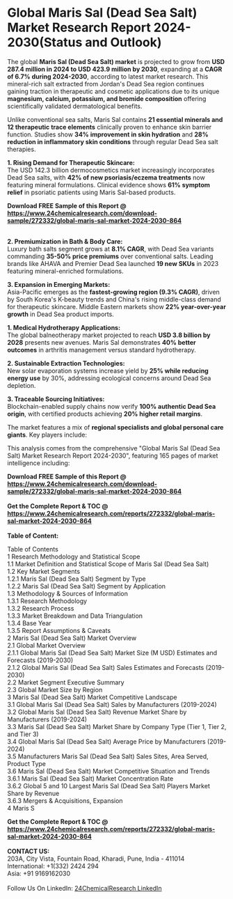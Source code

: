<h1>Global Maris Sal (Dead Sea Salt) Market Research Report 2024-2030(Status and Outlook)</h1><p>The global <strong>Maris Sal (Dead Sea Salt) market</strong> is projected to grow from <strong>USD 287.4 million in 2024 to USD 423.9 million by 2030</strong>, expanding at a <strong>CAGR of 6.7% during 2024-2030</strong>, according to latest market research. This mineral-rich salt extracted from Jordan's Dead Sea region continues gaining traction in therapeutic and cosmetic applications due to its unique <strong>magnesium, calcium, potassium, and bromide composition</strong> offering scientifically validated dermatological benefits.</p><p>Unlike conventional sea salts, Maris Sal contains <strong>21 essential minerals and 12 therapeutic trace elements</strong> clinically proven to enhance skin barrier function. Studies show <strong>34% improvement in skin hydration</strong> and <strong>28% reduction in inflammatory skin conditions</strong> through regular Dead Sea salt therapies.</p><p><strong>1. Rising Demand for Therapeutic Skincare:</strong><br>
The USD 142.3 billion dermocosmetics market increasingly incorporates Dead Sea salts, with <strong>42% of new psoriasis/eczema treatments</strong> now featuring mineral formulations. Clinical evidence shows <strong>61% symptom relief</strong> in psoriatic patients using Maris Sal-based products.</p><div><b>Download FREE Sample of this Report @ 
            <a href="https://www.24chemicalresearch.com/download-sample/272332/global-maris-sal-market-2024-2030-864">
            https://www.24chemicalresearch.com/download-sample/272332/global-maris-sal-market-2024-2030-864</a></b></div><br><p><strong>2. Premiumization in Bath &amp; Body Care:</strong><br>
Luxury bath salts segment grows at <strong>8.1% CAGR</strong>, with Dead Sea variants commanding <strong>35-50% price premiums</strong> over conventional salts. Leading brands like AHAVA and Premier Dead Sea launched <strong>19 new SKUs</strong> in 2023 featuring mineral-enriched formulations.</p><p><strong>3. Expansion in Emerging Markets:</strong><br>
Asia-Pacific emerges as the <strong>fastest-growing region (9.3% CAGR)</strong>, driven by South Korea's K-beauty trends and China's rising middle-class demand for therapeutic skincare. Middle Eastern markets show <strong>22% year-over-year growth</strong> in Dead Sea product imports.</p><p><strong>1. Medical Hydrotherapy Applications:</strong><br>
The global balneotherapy market projected to reach <strong>USD 3.8 billion by 2028</strong> presents new avenues. Maris Sal demonstrates <strong>40% better outcomes</strong> in arthritis management versus standard hydrotherapy.</p><p><strong>2. Sustainable Extraction Technologies:</strong><br>
New solar evaporation systems increase yield by <strong>25% while reducing energy use</strong> by 30%, addressing ecological concerns around Dead Sea depletion.</p><p><strong>3. Traceable Sourcing Initiatives:</strong><br>
Blockchain-enabled supply chains now verify <strong>100% authentic Dead Sea origin</strong>, with certified products achieving <strong>20% higher retail margins</strong>.</p><p>The market features a mix of <strong>regional specialists and global personal care giants</strong>. Key players include:</p><p>This analysis comes from the comprehensive "Global Maris Sal (Dead Sea Salt) Market Research Report 2024-2030", featuring 165 pages of market intelligence including:</p><div><b>Download FREE Sample of this Report @ 
            <a href="https://www.24chemicalresearch.com/download-sample/272332/global-maris-sal-market-2024-2030-864">
            https://www.24chemicalresearch.com/download-sample/272332/global-maris-sal-market-2024-2030-864</a></b></div><br><div><b>Get the Complete Report & TOC @ 
            <a href="https://www.24chemicalresearch.com/reports/272332/global-maris-sal-market-2024-2030-864">
            https://www.24chemicalresearch.com/reports/272332/global-maris-sal-market-2024-2030-864</a></b></div><br>
            <b>Table of Content:</b><p>Table of Contents<br />
1 Research Methodology and Statistical Scope<br />
1.1 Market Definition and Statistical Scope of Maris Sal (Dead Sea Salt)<br />
1.2 Key Market Segments<br />
1.2.1 Maris Sal (Dead Sea Salt) Segment by Type<br />
1.2.2 Maris Sal (Dead Sea Salt) Segment by Application<br />
1.3 Methodology & Sources of Information<br />
1.3.1 Research Methodology<br />
1.3.2 Research Process<br />
1.3.3 Market Breakdown and Data Triangulation<br />
1.3.4 Base Year<br />
1.3.5 Report Assumptions & Caveats<br />
2 Maris Sal (Dead Sea Salt) Market Overview<br />
2.1 Global Market Overview<br />
2.1.1 Global Maris Sal (Dead Sea Salt) Market Size (M USD) Estimates and Forecasts (2019-2030)<br />
2.1.2 Global Maris Sal (Dead Sea Salt) Sales Estimates and Forecasts (2019-2030)<br />
2.2 Market Segment Executive Summary<br />
2.3 Global Market Size by Region<br />
3 Maris Sal (Dead Sea Salt) Market Competitive Landscape<br />
3.1 Global Maris Sal (Dead Sea Salt) Sales by Manufacturers (2019-2024)<br />
3.2 Global Maris Sal (Dead Sea Salt) Revenue Market Share by Manufacturers (2019-2024)<br />
3.3 Maris Sal (Dead Sea Salt) Market Share by Company Type (Tier 1, Tier 2, and Tier 3)<br />
3.4 Global Maris Sal (Dead Sea Salt) Average Price by Manufacturers (2019-2024)<br />
3.5 Manufacturers Maris Sal (Dead Sea Salt) Sales Sites, Area Served, Product Type<br />
3.6 Maris Sal (Dead Sea Salt) Market Competitive Situation and Trends<br />
3.6.1 Maris Sal (Dead Sea Salt) Market Concentration Rate<br />
3.6.2 Global 5 and 10 Largest Maris Sal (Dead Sea Salt) Players Market Share by Revenue<br />
3.6.3 Mergers & Acquisitions, Expansion<br />
4 Maris S</p><div><b>Get the Complete Report & TOC @ 
            <a href="https://www.24chemicalresearch.com/reports/272332/global-maris-sal-market-2024-2030-864">
            https://www.24chemicalresearch.com/reports/272332/global-maris-sal-market-2024-2030-864</a></b></div><br><b>CONTACT US:</b><br>
            203A, City Vista, Fountain Road, Kharadi, Pune, India - 411014<br>
            International: +1(332) 2424 294<br>
            Asia: +91 9169162030 <br><br>
            Follow Us On LinkedIn: <a href="https://www.linkedin.com/company/24chemicalresearch/">24ChemicalResearch LinkedIn</a>